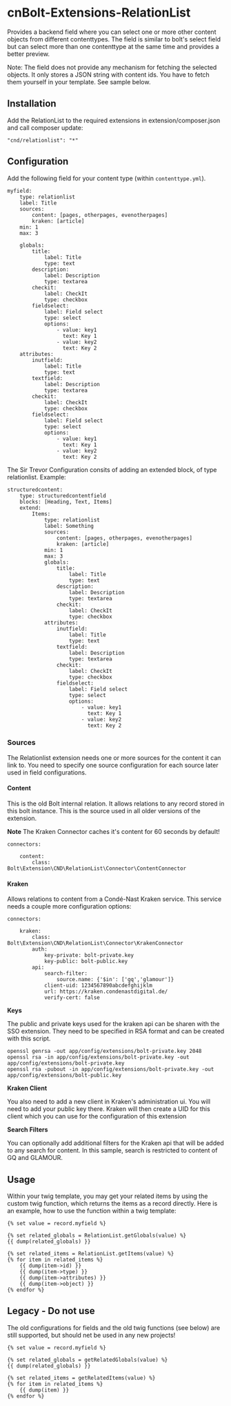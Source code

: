 # cnBolt-Extensions-RelationList

Provides a backend field where you can select one or more other content objects from different contenttypes. The field is similar to bolt's select field but can select more than one contenttype at the same time and provides a better preview.

Note: The field does not provide any mechanism for fetching the selected objects. It only stores a JSON string with content ids. You have to fetch them yourself in your template. See sample below.

## Installation

Add the RelationList to the required extensions in extension/composer.json and call composer update:

```
"cnd/relationlist": "*"
```

## Configuration
Add the following field for your content type (within `contenttype.yml`).
```
myfield:
    type: relationlist
    label: Title
    sources:
        content: [pages, otherpages, evenotherpages]
        kraken: [article]
    min: 1
    max: 3

    globals: 
        title:
            label: Title
            type: text
        description:
            label: Description
            type: textarea
        checkit:
            label: CheckIt
            type: checkbox
        fieldselect:
            label: Field select
            type: select
            options:
                - value: key1
                  text: Key 1
                - value: key2
                  text: Key 2
    attributes:
        inutfield:
            label: Title
            type: text
        textfield:
            label: Description
            type: textarea
        checkit:
            label: CheckIt
            type: checkbox
        fieldselect:
            label: Field select
            type: select
            options:
                - value: key1
                  text: Key 1
                - value: key2
                  text: Key 2
```

The Sir Trevor Configuration consits of adding an extended block, of type relationlist. 
Example:
```
structuredcontent:
    type: structuredcontentfield
    blocks: [Heading, Text, Items]
    extend:
        Items:
            type: relationlist
            label: Something
            sources:
                content: [pages, otherpages, evenotherpages]
                kraken: [article]
            min: 1
            max: 3
            globals: 
                title:
                    label: Title
                    type: text
                description:
                    label: Description
                    type: textarea
                checkit:
                    label: CheckIt
                    type: checkbox
            attributes:
                inutfield:
                    label: Title
                    type: text
                textfield:
                    label: Description
                    type: textarea
                checkit:
                    label: CheckIt
                    type: checkbox
                fieldselect:
                    label: Field select
                    type: select
                    options:
                        - value: key1
                          text: Key 1
                        - value: key2
                          text: Key 2
```

### Sources
The Relationlist extension needs one or more sources for the content it can link to. You need to specify one source
configuration for each source later used in field configurations.

#### Content
This is the old Bolt internal relation. It allows relations to any record stored in this bolt instance.
This is the source used in all older versions of the extension.

**Note** The Kraken Connector caches it's content for 60 seconds by default!

``` 
connectors:

    content:
        class: Bolt\Extension\CND\RelationList\Connector\ContentConnector
```

#### Kraken
Allows relations to content from a Condé-Nast Kraken service. This service needs a couple more 
configuration options:
```
connectors:

    kraken:
        class: Bolt\Extension\CND\RelationList\Connector\KrakenConnector
        auth:
            key-private: bolt-private.key
            key-public: bolt-public.key
        api:
            search-filter:
                source.name: {'$in': ['gq','glamour']}
            client-uid: 1234567890abcdefghijklm
            url: https://kraken.condenastdigital.de/
            verify-cert: false
```
**Keys**

The public and private keys used for the kraken api can be sharen with the SSO extension.
They need to be specified in RSA format and can be created with this script.
```
openssl genrsa -out app/config/extensions/bolt-private.key 2048
openssl rsa -in app/config/extensions/bolt-private.key -out app/config/extensions/bolt-private.key
openssl rsa -pubout -in app/config/extensions/bolt-private.key -out app/config/extensions/bolt-public.key
```
**Kraken Client**

You also need to add a new client in Kraken's administration ui. You will need to add your public 
key there. Kraken will then create a UID for this client which you can use for the configuration of
this extension

**Search Filters**

You can optionally add additional filters for the Kraken api that will be added to any search
for content. In this sample, search is restricted to content of GQ and GLAMOUR.

## Usage
Within your twig template, you may get your related items by using the custom twig function, which returns the items as a record directly. Here is an example, how to use the function within a twig template:

```
{% set value = record.myfield %}

{% set related_globals = RelationList.getGlobals(value) %}
{{ dump(related_globals) }}

{% set related_items = RelationList.getItems(value) %}
{% for item in related_items %}
    {{ dump(item->id) }}
    {{ dump(item->type) }}
    {{ dump(item->attributes) }}
    {{ dump(item->object) }}
{% endfor %}
```

## Legacy - Do not use
The old configurations for fields and the old twig functions (see below) are still supported, but should net be
used in any new projects!
```
{% set value = record.myfield %}

{% set related_globals = getRelatedGlobals(value) %}
{{ dump(related_globals) }}

{% set related_items = getRelatedItems(value) %}
{% for item in related_items %}
    {{ dump(item) }}
{% endfor %}
```
